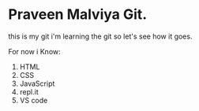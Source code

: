 # Praveen Malviya Git.
this is my git i'm learning the git so let's see how it goes.

For now i Know:
1. HTML
1. CSS
1. JavaScript
1. repl.it
1. VS code